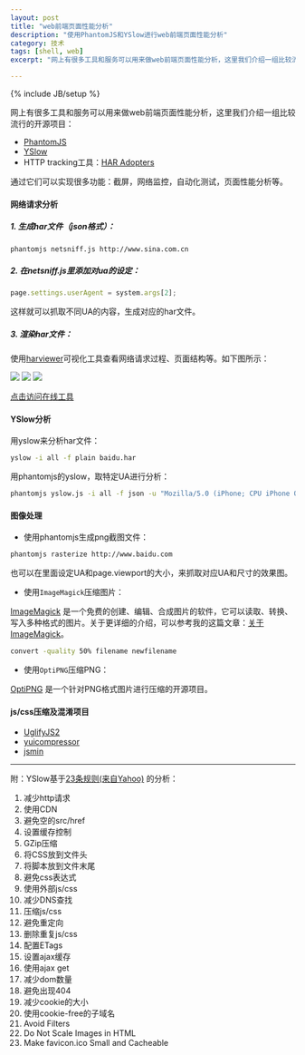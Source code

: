 ```yaml
---
layout: post
title: "web前端页面性能分析"
description: "使用PhantomJS和YSlow进行web前端页面性能分析"
category: 技术
tags: [shell, web]
excerpt: "网上有很多工具和服务可以用来做web前端页面性能分析，这里我们介绍一组比较流行的开源项目："

---
```

{% include JB/setup %}

网上有很多工具和服务可以用来做web前端页面性能分析，这里我们介绍一组比较流行的开源项目：

* [PhantomJS](http://phantomjs.org)
* [YSlow](http://yslow.org)
* HTTP tracking工具：[HAR Adopters](http://www.softwareishard.com/blog/har-adopters/)

通过它们可以实现很多功能：截屏，网络监控，自动化测试，页面性能分析等。

#### 网络请求分析

##### 1. 生成har文件（json格式）：

```sh
phantomjs netsniff.js http://www.sina.com.cn
```

##### 2. 在netsniff.js里添加对ua的设定：

```js
page.settings.userAgent = system.args[2];
```

这样就可以抓取不同UA的内容，生成对应的har文件。

##### 3. 渲染har文件：

使用[harviewer](https://github.com/janodvarko/harviewer)可视化工具查看网络请求过程、页面结构等。如下图所示：

![](http://www.softwareishard.com/har/images/scr-har-viewer.png)
![](http://www.softwareishard.com/har/images/scr-har-viewer-stats.png)  ![](http://www.softwareishard.com/har/images/scr-har-viewer-dom.png)

[点击访问在线工具](http://www.softwareishard.com/har/viewer/)

#### YSlow分析

用yslow来分析har文件：

```sh
yslow -i all -f plain baidu.har
```

用phantomjs的yslow，取特定UA进行分析：

```sh
phantomjs yslow.js -i all -f json -u "Mozilla/5.0 (iPhone; CPU iPhone OS 8_1_2 like Mac OS X) AppleWebKit/600.1.4 (KHTML, like Gecko) Version/8.0 Mobile/12B440 Safari/600.1.4" "http://sae.sina.com.cn/?m=front&a=mobile" > saemobile.json
```

#### 图像处理

* 使用phantomjs生成png截图文件：

```sh
phantomjs rasterize http://www.baidu.com
```

也可以在里面设定UA和page.viewport的大小，来抓取对应UA和尺寸的效果图。

* 使用`ImageMagick`压缩图片：

[ImageMagick](http://www.imagemagick.com.cn/index.html) 是一个免费的创建、编辑、合成图片的软件，它可以读取、转换、写入多种格式的图片。关于更详细的介绍，可以参考我的这篇文章：[关于ImageMagick](http://leyleo.github.io/技术/2015/03/28/ImageMagick)。

```sh
convert -quality 50% filename newfilename
```

* 使用`OptiPNG`压缩PNG：

[OptiPNG](http://optipng.sourceforge.net) 是一个针对PNG格式图片进行压缩的开源项目。

#### js/css压缩及混淆项目

* [UglifyJS2](https://github.com/mishoo/UglifyJS2)
* [yuicompressor](http://yui.github.io/yuicompressor/)
* [jsmin](http://crockford.com/javascript/jsmin)

-----

附：YSlow基于[23条规则(来自Yahoo)](https://developer.yahoo.com/performance/rules.html) 的分析：

1. 减少http请求
2. 使用CDN
3. 避免空的src/href
4. 设置缓存控制
5. GZip压缩
6. 将CSS放到文件头
7. 将脚本放到文件末尾
8. 避免css表达式
9. 使用外部js/css
10. 减少DNS查找
11. 压缩js/css
12. 避免重定向
13. 删除重复js/css
14. 配置ETags
15. 设置ajax缓存
16. 使用ajax get
17. 减少dom数量
18. 避免出现404
19. 减少cookie的大小
20. 使用cookie-free的子域名
21. Avoid Filters
22. Do Not Scale Images in HTML
23. Make favicon.ico Small and Cacheable
